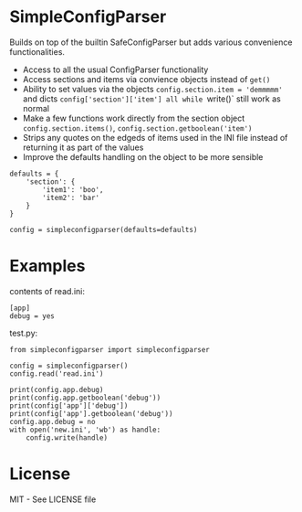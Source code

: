SimpleConfigParser
==================

Builds on top of the builtin SafeConfigParser but adds various convenience functionalities.

* Access to all the usual ConfigParser functionality
* Access sections and items via convience objects instead of `get()`
* Ability to set values via the objects `config.section.item = 'demmmmm'` and dicts `config['section']['item'] all while `write()` still work as normal
* Make a few functions work directly from the section object `config.section.items()`, `config.section.getboolean('item')`
* Strips any quotes on the edgeds of items used in the INI file instead of returning it as part of the values
* Improve the defaults handling on the object to be more sensible

```
defaults = {
    'section': {
        'item1': 'boo',
        'item2': 'bar'
    }
}

config = simpleconfigparser(defaults=defaults)
```


Examples
========
contents of read.ini:
```
[app]
debug = yes
````

test.py:
```
from simpleconfigparser import simpleconfigparser

config = simpleconfigparser()
config.read('read.ini')

print(config.app.debug)
print(config.app.getboolean('debug'))
print(config['app']['debug'])
print(config['app'].getboolean('debug'))
config.app.debug = no
with open('new.ini', 'wb') as handle:
    config.write(handle)
```

License
=======
MIT - See LICENSE file